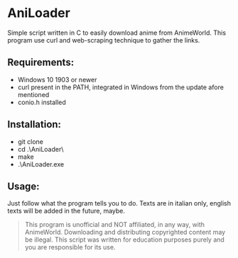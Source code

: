 # AniLoader

Simple script written in C to easily download anime from AnimeWorld.
This program use curl and web-scraping technique to gather the links.

## Requirements:
- Windows 10 1903 or newer
- curl present in the PATH, integrated in Windows from the update afore mentioned
- conio.h installed

## Installation:
- git clone
- cd .\AniLoader\
- make
- .\AniLoader.exe

## Usage:
Just follow what the program tells you to do.
Texts are in italian only, english texts will be added in the future, maybe.

> This program is unofficial and NOT affiliated, in any way, with AnimeWorld.
> Downloading and distributing copyrighted content may be illegal. This script was written for education purposes purely and you are responsible for its use.